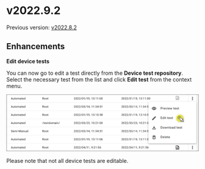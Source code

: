 # v2022.9.2

Previous version: [v2022.8.2](v2022.8.2.md)

## Enhancements

**Edit device tests**      

You can now go to edit a test directly from the **Device test repository**. Select the necessary test from the list and click **Edit test** from the context menu.

![Click Edit test](images/deviceTests-edit.png "Click Edit test")

Please note that not all device tests are editable.
